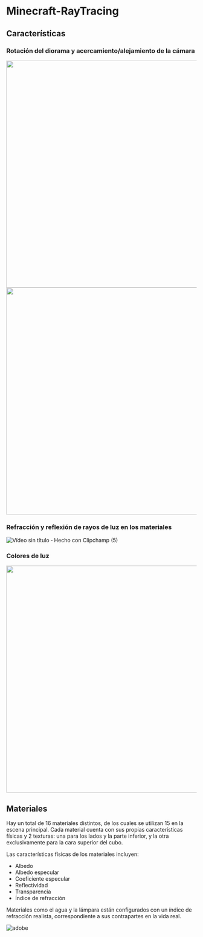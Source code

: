 # Minecraft-RayTracing

## Características

### Rotación del diorama y acercamiento/alejamiento de la cámara

<img src="https://github.com/adrianRFlores/Minecraft-RayTracing/assets/84111818/63947490-4f43-4181-984d-213312cba185" width="600">

<img src="https://github.com/adrianRFlores/Minecraft-RayTracing/assets/84111818/66cf72bc-f858-46f0-9e8a-ad0c5e64fce1" width="600">

### Refracción y reflexión de rayos de luz en los materiales

![Vídeo sin título ‐ Hecho con Clipchamp (5)](https://github.com/adrianRFlores/Minecraft-RayTracing/assets/84111818/ed42a112-b71e-4733-8467-1cd310815ca9)

### Colores de luz

<img src="https://github.com/adrianRFlores/Minecraft-RayTracing/assets/84111818/c5b5808b-e3e4-4d35-95ac-2afc8f6afe08" width="600">

## Materiales

Hay un total de 16 materiales distintos, de los cuales se utilizan 15 en la escena principal. Cada material cuenta con sus propias características físicas y 2 texturas: una para los lados y la parte inferior, y la otra exclusivamente para la cara superior del cubo.

Las características físicas de los materiales incluyen:

- Albedo
- Albedo especular
- Coeficiente especular
- Reflectividad
- Transparencia
- Índice de refracción
  
Materiales como el agua y la lámpara están configurados con un índice de refracción realista, correspondiente a sus contrapartes en la vida real.

![adobe](https://github.com/adrianRFlores/Minecraft-RayTracing/assets/84111818/c363ac3f-7706-48d3-8194-9f709c706f67)
